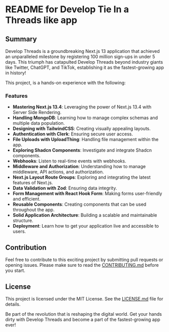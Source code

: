 # README for Develop Tie In a Threads like app

## Summary
Develop Threads is a groundbreaking Next.js 13 application that achieved an unparalleled milestone by registering 100 million sign-ups in under 5 days. This triumph has catapulted Develop Threads beyond industry giants like Twitter, ChatGPT, and TikTok, establishing it as the fastest-growing app in history!

This project, is a hands-on experience with the following:

### Features

- **Mastering Next.js 13.4**: Leveraging the power of Next.js 13.4 with Server Side Rendering.
- **Handling MongoDB**: Learning how to manage complex schemas and multiple data population.
- **Designing with TailwindCSS**: Creating visually appealing layouts.
- **Authentication with Clerk**: Ensuring secure user access.
- **File Uploads with UploadThing**: Handling file management within the app.
- **Exploring Shadcn Components**: Investigate and integrate Shadcn components.
- **Webhooks**: Listen to real-time events with webhooks.
- **Middleware and Authorization**: Understanding how to manage middleware, API actions, and authorization.
- **Next.js Layout Route Groups**: Exploring and integrating the latest features of Next.js.
- **Data Validation with Zod**: Ensuring data integrity.
- **Form Management with React Hook Form**: Making forms user-friendly and efficient.
- **Reusable Components**: Creating components that can be used throughout the app.
- **Solid Application Architecture**: Building a scalable and maintainable structure.
- **Deployment**: Learn how to get your application live and accessible to users.


## Contribution

Feel free to contribute to this exciting project by submitting pull requests or opening issues. Please make sure to read the [CONTRIBUTING.md](CONTRIBUTING.md) before you start.

## License

This project is licensed under the MIT License. See the [LICENSE.md](LICENSE.md) file for details.

Be part of the revolution that is reshaping the digital world. Get your hands dirty with Develop Threads and become a part of the fastest-growing app ever!
